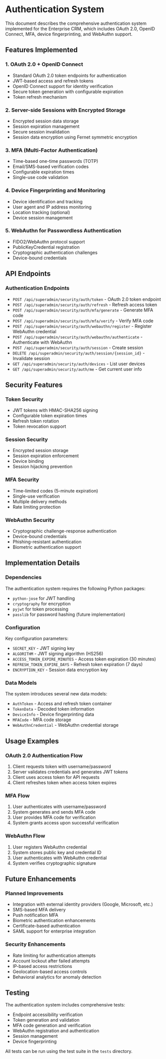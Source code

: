 # Authentication System

This document describes the comprehensive authentication system implemented for the Enterprise CRM, which includes OAuth 2.0, OpenID Connect, MFA, device fingerprinting, and WebAuthn support.

## Features Implemented

### 1. OAuth 2.0 + OpenID Connect
- Standard OAuth 2.0 token endpoints for authentication
- JWT-based access and refresh tokens
- OpenID Connect support for identity verification
- Secure token generation with configurable expiration
- Token refresh mechanism

### 2. Server-side Sessions with Encrypted Storage
- Encrypted session data storage
- Session expiration management
- Secure session invalidation
- Session data encryption using Fernet symmetric encryption

### 3. MFA (Multi-Factor Authentication)
- Time-based one-time passwords (TOTP)
- Email/SMS-based verification codes
- Configurable expiration times
- Single-use code validation

### 4. Device Fingerprinting and Monitoring
- Device identification and tracking
- User agent and IP address monitoring
- Location tracking (optional)
- Device session management

### 5. WebAuthn for Passwordless Authentication
- FIDO2/WebAuthn protocol support
- PublicKeyCredential registration
- Cryptographic authentication challenges
- Device-bound credentials

## API Endpoints

### Authentication Endpoints
- `POST /api/superadmin/security/auth/token` - OAuth 2.0 token endpoint
- `POST /api/superadmin/security/auth/refresh` - Refresh access token
- `POST /api/superadmin/security/auth/mfa/generate` - Generate MFA code
- `POST /api/superadmin/security/auth/mfa/verify` - Verify MFA code
- `POST /api/superadmin/security/auth/webauthn/register` - Register WebAuthn credential
- `POST /api/superadmin/security/auth/webauthn/authenticate` - Authenticate with WebAuthn
- `POST /api/superadmin/security/auth/session` - Create session
- `DELETE /api/superadmin/security/auth/session/{session_id}` - Invalidate session
- `GET /api/superadmin/security/auth/devices` - List user devices
- `GET /api/superadmin/security/auth/me` - Get current user info

## Security Features

### Token Security
- JWT tokens with HMAC-SHA256 signing
- Configurable token expiration times
- Refresh token rotation
- Token revocation support

### Session Security
- Encrypted session storage
- Session expiration enforcement
- Device binding
- Session hijacking prevention

### MFA Security
- Time-limited codes (5-minute expiration)
- Single-use verification
- Multiple delivery methods
- Rate limiting protection

### WebAuthn Security
- Cryptographic challenge-response authentication
- Device-bound credentials
- Phishing-resistant authentication
- Biometric authentication support

## Implementation Details

### Dependencies
The authentication system requires the following Python packages:
- `python-jose` for JWT handling
- `cryptography` for encryption
- `pyjwt` for token processing
- `passlib` for password hashing (future implementation)

### Configuration
Key configuration parameters:
- `SECRET_KEY` - JWT signing key
- `ALGORITHM` - JWT signing algorithm (HS256)
- `ACCESS_TOKEN_EXPIRE_MINUTES` - Access token expiration (30 minutes)
- `REFRESH_TOKEN_EXPIRE_DAYS` - Refresh token expiration (7 days)
- `ENCRYPTION_KEY` - Session data encryption key

### Data Models
The system introduces several new data models:
- `AuthToken` - Access and refresh token container
- `TokenData` - Decoded token information
- `DeviceInfo` - Device fingerprinting data
- `MFACode` - MFA code storage
- `WebAuthnCredential` - WebAuthn credential storage

## Usage Examples

### OAuth 2.0 Authentication Flow
1. Client requests token with username/password
2. Server validates credentials and generates JWT tokens
3. Client uses access token for API requests
4. Client refreshes token when access token expires

### MFA Flow
1. User authenticates with username/password
2. System generates and sends MFA code
3. User provides MFA code for verification
4. System grants access upon successful verification

### WebAuthn Flow
1. User registers WebAuthn credential
2. System stores public key and credential ID
3. User authenticates with WebAuthn credential
4. System verifies cryptographic signature

## Future Enhancements

### Planned Improvements
- Integration with external identity providers (Google, Microsoft, etc.)
- SMS-based MFA delivery
- Push notification MFA
- Biometric authentication enhancements
- Certificate-based authentication
- SAML support for enterprise integration

### Security Enhancements
- Rate limiting for authentication attempts
- Account lockout after failed attempts
- IP-based access restrictions
- Geolocation-based access controls
- Behavioral analytics for anomaly detection

## Testing

The authentication system includes comprehensive tests:
- Endpoint accessibility verification
- Token generation and validation
- MFA code generation and verification
- WebAuthn registration and authentication
- Session management
- Device fingerprinting

All tests can be run using the test suite in the `tests` directory.